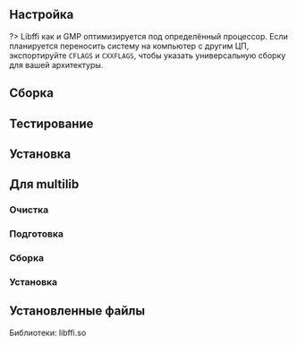 <pkg :name="'libffi'" instsize showsbu2></pkg>

## Настройка

?> Libffi как и GMP оптимизируется под определённый процессор. Если планируется переносить систему на компьютер с другим ЦП, экспортируйте `CFLAGS` и `CXXFLAGS`, чтобы указать универсальную сборку для вашей архитектуры.

<package-script :package="'libffi'" :type="'configure'"></package-script>

## Сборка

<package-script :package="'libffi'" :type="'build'"></package-script>

## Тестирование

<package-script :package="'libffi'" :type="'test'"></package-script>

## Установка

<package-script :package="'libffi'" :type="'install'"></package-script>

## Для multilib

### Очистка

<package-script :package="'libffi'" :type="'multi_prepare'"></package-script>

### Подготовка

<package-script :package="'libffi'" :type="'multi_configure'"></package-script>

### Сборка

<package-script :package="'libffi'" :type="'multi_build'"></package-script>

### Установка

<package-script :package="'libffi'" :type="'multi_install'"></package-script>

## Установленные файлы

Библиотеки: libffi.so

<script>
	new Vue({ el: '#main' })
</script>
